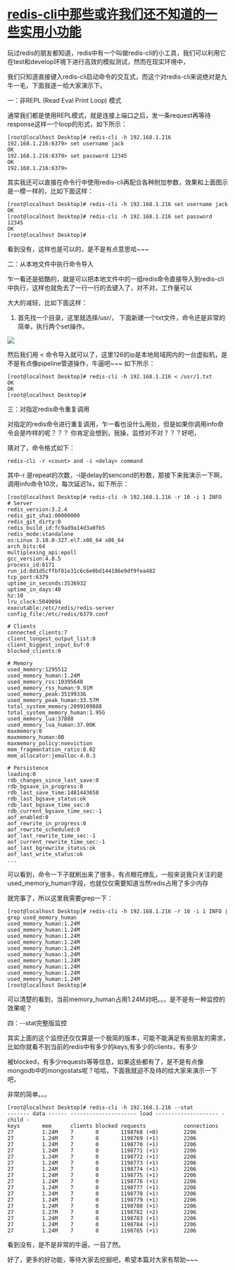 # [redis-cli中那些或许我们还不知道的一些实用小功能][0] 

玩过redis的朋友都知道，redis中有一个叫做redis-cli的小工具，我们可以利用它在test和develop环境下进行高效的模拟测试，然而在现实环境中，

我们只知道直接键入redis-cli启动命令的交互式，而这个对redis-cli来说绝对是九牛一毛，下面我逐一给大家演示下。

一：非REPL (Read Eval Print Loop) 模式

通常我们都是使用REPL模式，就是连接上端口之后，发一条request再等待response这样一个loop的形式，如下所示：

    [root@localhost Desktop]# redis-cli -h 192.168.1.216
    192.168.1.216:6379> set username jack
    OK
    192.168.1.216:6379> set password 12345
    OK
    192.168.1.216:6379> 

其实我还可以直接在命令行中使用redis-cli再配合各种附加参数，效果和上面图示是一模一样的，比如下面这样：

    [root@localhost Desktop]# redis-cli -h 192.168.1.216 set username jack
    OK
    [root@localhost Desktop]# redis-cli -h 192.168.1.216 set password 12345
    OK
    [root@localhost Desktop]# 

看到没有，这样也是可以的，是不是有点意思哈~~~

二：从本地文件中执行命令导入

乍一看还是挺酷的，就是可以把本地文件中的一组redis命令直接导入到redis-cli中执行，这样也就免去了一行一行的去键入了，对不对，工作量可以

大大的减轻，比如下面这样：

1. 首先找一个目录，这里就选择/usr/， 下面新建一个txt文件，命令还是非常的简单，执行两个set操作。

![][1]

然后我们用 < 命令导入就可以了，这里126的ip是本地局域网内的一台虚拟机，是不是有点像pipeline管道操作，牛逼吧~~~ 如下所示：

    [root@localhost Desktop]# redis-cli -h 192.168.1.216 < /usr/1.txt
    OK
    OK
    [root@localhost Desktop]# 

三：对指定redis命令重复调用

对指定的redis命令进行重复调用，乍一看也没什么用处，但是如果你调用info命令会是咋样的呢？？？ 你肯定会想到，我操，监控对不对？？？好吧，

猜对了，命令格式如下：

    redis-cli -r <count> and -i <delay> command

其中-r 是repeat的次数，-i是delay的sencond的秒数，那接下来我演示一下啊，调用info命令10次，每次延迟1s，如下所示：


    [root@localhost Desktop]# redis-cli -h 192.168.1.216 -r 10 -i 1 INFO
    # Server
    redis_version:3.2.4
    redis_git_sha1:00000000
    redis_git_dirty:0
    redis_build_id:fc9ad9a14d3a0fb5
    redis_mode:standalone
    os:Linux 3.10.0-327.el7.x86_64 x86_64
    arch_bits:64
    multiplexing_api:epoll
    gcc_version:4.8.5
    process_id:6171
    run_id:8d1d5cffbf81e31c6c6e0bd144186e9df9fea482
    tcp_port:6379
    uptime_in_seconds:3536932
    uptime_in_days:40
    hz:10
    lru_clock:5049094
    executable:/etc/redis/redis-server
    config_file:/etc/redis/6379.conf
    
    # Clients
    connected_clients:7
    client_longest_output_list:0
    client_biggest_input_buf:0
    blocked_clients:0
    
    # Memory
    used_memory:1295512
    used_memory_human:1.24M
    used_memory_rss:10395648
    used_memory_rss_human:9.91M
    used_memory_peak:35199336
    used_memory_peak_human:33.57M
    total_system_memory:2099109888
    total_system_memory_human:1.95G
    used_memory_lua:37888
    used_memory_lua_human:37.00K
    maxmemory:0
    maxmemory_human:0B
    maxmemory_policy:noeviction
    mem_fragmentation_ratio:8.02
    mem_allocator:jemalloc-4.0.3
    
    # Persistence
    loading:0
    rdb_changes_since_last_save:0
    rdb_bgsave_in_progress:0
    rdb_last_save_time:1481443658
    rdb_last_bgsave_status:ok
    rdb_last_bgsave_time_sec:0
    rdb_current_bgsave_time_sec:-1
    aof_enabled:0
    aof_rewrite_in_progress:0
    aof_rewrite_scheduled:0
    aof_last_rewrite_time_sec:-1
    aof_current_rewrite_time_sec:-1
    aof_last_bgrewrite_status:ok
    aof_last_write_status:ok
    ...


可以看到，命令一下子就刷出来了很多，有点眼花缭乱，一般来说我只关注的是used_memory_human字段，也就仅仅需要知道当然redis占用了多少内存

就完事了，所以这里我需要grep一下：

    [root@localhost Desktop]# redis-cli -h 192.168.1.216 -r 10 -i 1 INFO | grep used_memory_human
    used_memory_human:1.24M
    used_memory_human:1.24M
    used_memory_human:1.24M
    used_memory_human:1.24M
    used_memory_human:1.24M
    used_memory_human:1.24M
    used_memory_human:1.24M
    used_memory_human:1.24M
    used_memory_human:1.24M
    used_memory_human:1.24M
    [root@localhost Desktop]# 


可以清楚的看到，当前memory_human占用1.24M对吧。。。是不是有一种监控的效果呢？

四：--stat完整版监控

其实上面的这个监控还仅仅算是一个极简的版本，可能不能满足有些朋友的需求，比如你就看不到当前的redis中有多少的keys,有多少的clients，有多少

被blocked，有多少requests等等信息，如果这些都有了，是不是有点像mongodb中的mongostats呢？哈哈，下面我就迫不及待的给大家来演示一下吧，

非常的简单。。。


    [root@localhost Desktop]# redis-cli -h 192.168.1.216 --stat
    ------- data ------ --------------------- load -------------------- - child -
    keys       mem      clients blocked requests            connections          
    27         1.24M    7       0       1198768 (+0)        2206        
    27         1.24M    7       0       1198769 (+1)        2206        
    27         1.24M    7       0       1198770 (+1)        2206        
    27         1.24M    7       0       1198771 (+1)        2206        
    27         1.24M    7       0       1198772 (+1)        2206        
    27         1.24M    7       0       1198773 (+1)        2206        
    27         1.24M    7       0       1198774 (+1)        2206        
    27         1.24M    7       0       1198775 (+1)        2206        
    27         1.24M    7       0       1198776 (+1)        2206        
    27         1.24M    7       0       1198777 (+1)        2206        
    27         1.24M    7       0       1198778 (+1)        2206        
    27         1.24M    7       0       1198779 (+1)        2206        
    27         1.24M    7       0       1198780 (+1)        2206        
    27         1.27M    7       0       1198782 (+2)        2206        
    27         1.24M    7       0       1198783 (+1)        2206        
    27         1.24M    7       0       1198784 (+1)        2206        
    27         1.24M    7       0       1198785 (+1)        2206        


看到没有，是不是非常的牛逼，一目了然。

好了，更多的好功能，等待大家去挖掘吧，希望本篇对大家有帮助~~~

[0]: http://www.cnblogs.com/huangxincheng/p/6159890.html
[1]: ./img/214741-20161211160432679-2089339176.png